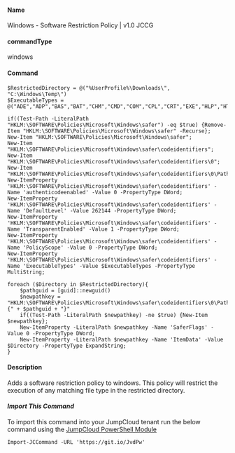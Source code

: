 #### Name

Windows - Software Restriction Policy | v1.0 JCCG

#### commandType

windows

#### Command

```
$RestrictedDirectory = @("%UserProfile%\Downloads\", "C:\Windows\Temp\")
$ExecutableTypes = @("ADE","ADP","BAS","BAT","CHM","CMD","COM","CPL","CRT","EXE","HLP","HTA","INF","INS","ISP","LNK","MDB","MDE","MSC","MSI","MSP","MST","OCX","PCD","PIF","REG","SCR","SHS","URL","VB","WSC")

if((Test-Path -LiteralPath "HKLM:\SOFTWARE\Policies\Microsoft\Windows\safer") -eq $true) {Remove-Item "HKLM:\SOFTWARE\Policies\Microsoft\Windows\safer" -Recurse};
New-Item "HKLM:\SOFTWARE\Policies\Microsoft\Windows\safer";
New-Item "HKLM:\SOFTWARE\Policies\Microsoft\Windows\safer\codeidentifiers";
New-Item "HKLM:\SOFTWARE\Policies\Microsoft\Windows\safer\codeidentifiers\0";
New-Item "HKLM:\SOFTWARE\Policies\Microsoft\Windows\safer\codeidentifiers\0\Paths";
New-ItemProperty 'HKLM:\SOFTWARE\Policies\Microsoft\Windows\safer\codeidentifiers' -Name 'authenticodeenabled' -Value 0 -PropertyType DWord;
New-ItemProperty 'HKLM:\SOFTWARE\Policies\Microsoft\Windows\safer\codeidentifiers' -Name 'DefaultLevel' -Value 262144 -PropertyType DWord;
New-ItemProperty 'HKLM:\SOFTWARE\Policies\Microsoft\Windows\safer\codeidentifiers' -Name 'TransparentEnabled' -Value 1 -PropertyType DWord;
New-ItemProperty 'HKLM:\SOFTWARE\Policies\Microsoft\Windows\safer\codeidentifiers' -Name 'PolicyScope' -Value 0 -PropertyType DWord;
New-ItemProperty 'HKLM:\SOFTWARE\Policies\Microsoft\Windows\safer\codeidentifiers' -Name 'ExecutableTypes' -Value $ExecutableTypes -PropertyType MultiString;

foreach ($Directory in $RestrictedDirectory){
    $pathguid = [guid]::newguid()
    $newpathkey = "HKLM:\SOFTWARE\Policies\Microsoft\Windows\safer\codeidentifiers\0\Paths\{" + $pathguid + "}"
    if((Test-Path -LiteralPath $newpathkey) -ne $true) {New-Item $newpathkey};
    New-ItemProperty -LiteralPath $newpathkey -Name 'SaferFlags' -Value 0 -PropertyType DWord;
    New-ItemProperty -LiteralPath $newpathkey -Name 'ItemData' -Value $Directory -PropertyType ExpandString;
}
```

#### Description

Adds a software restriction policy to windows. This policy will restrict the execution of any matching file type in the restricted directory.

#### *Import This Command*

To import this command into your JumpCloud tenant run the below command using the [JumpCloud PowerShell Module](https://github.com/TheJumpCloud/support/wiki/Installing-the-JumpCloud-PowerShell-Module)

```
Import-JCCommand -URL 'https://git.io/JvdPw'
```
